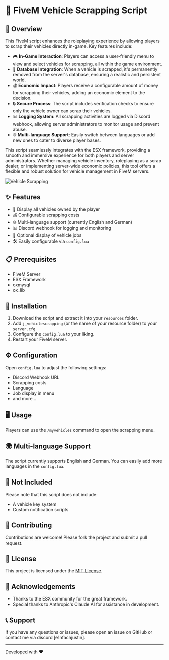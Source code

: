 # 🚗 FiveM Vehicle Scrapping Script

## 📜 Overview

This FiveM script enhances the roleplaying experience by allowing players to scrap their vehicles directly in-game. Key features include:

- 🎮 **In-Game Interaction**: Players can access a user-friendly menu to view and select vehicles for scrapping, all within the game environment.
- 💾 **Database Integration**: When a vehicle is scrapped, it's permanently removed from the server's database, ensuring a realistic and persistent world.
- 💰 **Economic Impact**: Players receive a configurable amount of money for scrapping their vehicles, adding an economic element to the decision.
- 🔒 **Secure Process**: The script includes verification checks to ensure only the vehicle owner can scrap their vehicles.
- 📊 **Logging System**: All scrapping activities are logged via Discord webhook, allowing server administrators to monitor usage and prevent abuse.
- 🌐 **Multi-language Support**: Easily switch between languages or add new ones to cater to diverse player bases.

This script seamlessly integrates with the ESX framework, providing a smooth and immersive experience for both players and server administrators. Whether managing vehicle inventory, roleplaying as a scrap dealer, or implementing server-wide economic policies, this tool offers a flexible and robust solution for vehicle management in FiveM servers.


![Vehicle Scrapping](https://i.imgur.com/HlDqdLV)


## ✨ Features

- 🚙 Display all vehicles owned by the player
- 💰 Configurable scrapping costs
- 🌐 Multi-language support (currently English and German)
- 📊 Discord webhook for logging and monitoring
- 👥 Optional display of vehicle jobs
- 🛠 Easily configurable via `config.lua`

## 📋 Prerequisites

- FiveM Server
- ESX Framework
- oxmysql
- ox_lib

## 🚀 Installation

1. Download the script and extract it into your `resources` folder.
2. Add `j_vehiclescrapping` (or the name of your resource folder) to your `server.cfg`.
3. Configure the `config.lua` to your liking.
4. Restart your FiveM server.

## ⚙️ Configuration

Open `config.lua` to adjust the following settings:

- Discord Webhook URL
- Scrapping costs
- Language
- Job display in menu
- and more...

## 🖥️ Usage

Players can use the `/myvehicles` command to open the scrapping menu.

## 🌍 Multi-language Support

The script currently supports English and German. You can easily add more languages in the `config.lua`.

## 🚫 Not Included

Please note that this script does not include:

- A vehicle key system
- Custom notification scripts

## 🤝 Contributing

Contributions are welcome! Please fork the project and submit a pull request.

## 📜 License

This project is licensed under the [MIT License](LICENSE).

## 🙏 Acknowledgements

- Thanks to the ESX community for the great framework.
- Special thanks to Anthropic's Claude AI for assistance in development.

## 📞 Support

If you have any questions or issues, please open an issue on GitHub or contact me via discord [e1nfachjustin].

---

Developed with ❤️
